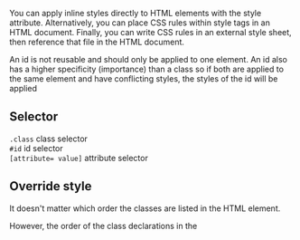You can apply inline styles directly to HTML elements with the style attribute. Alternatively, you can place CSS rules within style tags in an HTML document. Finally, you can write CSS rules in an external style sheet, then reference that file in the HTML document.  

An id is not reusable and should only be applied to one element. An id also has a higher specificity (importance) than a class so if both are applied to the same element and have conflicting styles, the styles of the id will be applied

## Selector ##

``` .class ``` class selector  
``` #id ``` id selector    
``` [attribute= value] ``` attribute selector

## Override style ##
It doesn't matter which order the classes are listed in the HTML element.   

However, the order of the class declarations in the <style> section are what is important. The second declaration will always take precedence over the first.
 
order << id atttribute << inline style << ```!important```   

## Variable ##

CSS Variables are a powerful way to change many CSS style properties at once by changing only one value. 

``` ---<class name>: <value>; ``` 
